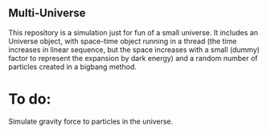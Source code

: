 ## Multi-Universe

This repository is a simulation just for fun of a small universe. 
It includes an Universe object, with space-time object running in
 a thread (the time increases in linear sequence, but the space 
increases with a small (dummy) factor to represent the expansion by  dark
 energy) and a random number of particles created in a bigbang method.

# To do:

Simulate gravity force to particles in the universe.
